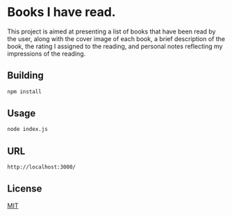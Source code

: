 # Books I have read.

This project is aimed at presenting a list of books that have been read by the user, along with the cover image of each book, a brief description of the book, the rating I assigned to the reading, and personal notes reflecting my impressions of the reading.

## Building
```bash
npm install
```

## Usage

```bash
node index.js
```

## URL

```bash
http://localhost:3000/
```

## License
[MIT](https://choosealicense.com/licenses/mit/)
